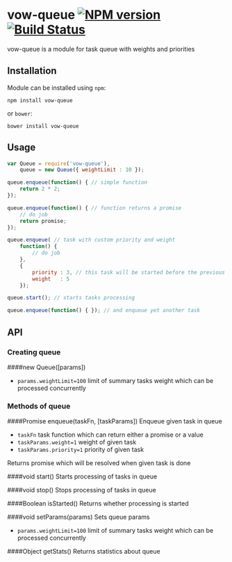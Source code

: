 vow-queue [![NPM version](https://badge.fury.io/js/vow-queue.png)](http://badge.fury.io/js/vow-queue) [![Build Status](https://secure.travis-ci.org/dfilatov/vow-queue.png)](http://travis-ci.org/dfilatov/vow-queue)
===============

vow-queue is a module for task queue with weights and priorities

Installation
------------

Module can be installed using `npm`:

```
npm install vow-queue
```

or `bower`:

```
bower install vow-queue
```

Usage
-----

````javascript
var Queue = require('vow-queue'),
    queue = new Queue({ weightLimit : 10 });

queue.enqueue(function() { // simple function
    return 2 * 2;
});

queue.enqueue(function() { // function returns a promise
    // do job
    return promise;
});

queue.enqueue( // task with custom priority and weight
    function() {
        // do job
    },
    {
        priority : 3, // this task will be started before the previous two
        weight   : 5
    });

queue.start(); // starts tasks processing

queue.enqueue(function() { }); // and enqueue yet another task
````

API
-----
### Creating queue
####new Queue([params])
  * `params.weightLimit=100` limit of summary tasks weight which can be processed concurrently

### Methods of queue
####Promise enqueue(taskFn, [taskParams])
Enqueue given task in queue
  * `taskFn` task function which can return either a promise or a value
  * `taskParams.weight=1` weight of given task
  * `taskParams.priority=1` priority of given task

Returns promise which will be resolved when given task is done

####void start()
Starts processing of tasks in queue

####void stop()
Stops processing of tasks in queue

####Boolean isStarted()
Returns whether processing is started

####void setParams(params)
Sets queue params
* `params.weightLimit=100` limit of summary tasks weight which can be processed concurrently

####Object getStats()
Returns statistics about queue
